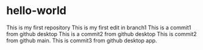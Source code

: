 # hello-world
This is my first repository
This is my first edit in branch1
This is a commit1 from github desktop
This is a commit2 from github desktop
This is commit2 from github main.
This is commit3 from github desktop app.

